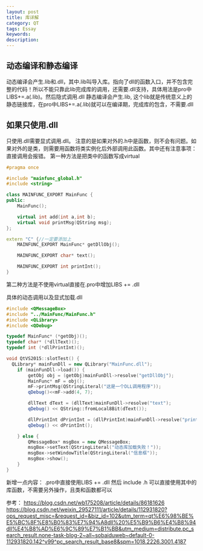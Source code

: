 ```yaml
---
layout: post
title: 库详解
category: QT
tags: Essay
keywords: 
description: 
---
```


## 动态编译和静态编译
动态编译会产生.lib和.dll，其中.lib叫导入库。指向了dll的函数入口，并不包含完整的代码！所以不能只靠此lib完成库的调用，还需要.dll支持，具体用法是pro中LIBS+=.a(.lib)。然后隐式调用.dll
静态编译会产生.lib, 这个lib就是传统意义上的静态链接库，在pro中LIBS+=.a(.lib)就可以在编译期，完成库的包含，不需要.dll

## 如果只使用.dll
只使用.dll需要显式调用.dll。
注意的是如果对外的.h中是函数，则不会有问题。如果对外的是类，则需要用函数将类实例化后外部调用此函数。其中还有注意事项：直接调用会报错。
第一种方法是把类中的函数写成virtual
```cpp
#pragma once

#include "mainfunc_global.h"
#include <string>

class MAINFUNC_EXPORT MainFunc {
public:
	MainFunc();

	virtual int add(int a,int b);
	virtual void printMsg(QString msg);
};

extern "C" {//一定要添加上
	MAINFUNC_EXPORT MainFunc* getDllObj();

	MAINFUNC_EXPORT char* text();

	MAINFUNC_EXPORT int printInt();
}
```
第二种方法是不使用virtual直接在.pro中增加LIBS += .dll

具体的动态调用以及显式加载.dll
```cpp
#include <QMessageBox>
#include "../MainFunc/MainFunc.h"
#include <QLibrary>
#include <QDebug>

typedef MainFunc* (*getObj)();
typedef char* (*dllText)();
typedef int (*dllPrintInt)();

void QtVS2015::slotTest() {
  QLibrary* mainFunDll = new QLibrary("MainFunc.dll");
	if (mainFunDll->load()) {
		getObj obj = (getObj)mainFunDll->resolve("getDllObj");
		MainFunc* mF = obj();
		mF->printMsg(QStringLiteral("这是一个DLL调用程序"));
		qDebug()<<mF->add(4, 7);

		dllText dText = (dllText)mainFunDll->resolve("text");
		qDebug() << QString::fromLocal8Bit(dText());

		dllPrintInt dPrintInt = (dllPrintInt)mainFunDll->resolve("printInt");
		qDebug() << dPrintInt();

	} else {
		QMessageBox* msgBox = new QMessageBox;
		msgBox->setText(QStringLiteral("动态库加载失败！"));
		msgBox->setWindowTitle(QStringLiteral("信息框"));
		msgBox->show();
	}
}
```
新增一点内容：
.pro中直接使用LIBS += .dll
然后 include .h 可以直接使用其中的库函数，不需要另外操作，且类和函数都可以

参考：
https://blog.csdn.net/wb175208/article/details/86181626
https://blog.csdn.net/weixin_29527111/article/details/112931820?ops_request_misc=&request_id=&biz_id=102&utm_term=qt%E6%98%BE%E5%BC%8F%E8%B0%83%E7%94%A8dll%20%E5%B9%B6%E4%B8%94dll%E4%B8%AD%E6%9C%89%E7%B1%BB&utm_medium=distribute.pc_search_result.none-task-blog-2~all~sobaiduweb~default-0-112931820.142^v99^pc_search_result_base8&spm=1018.2226.3001.4187
